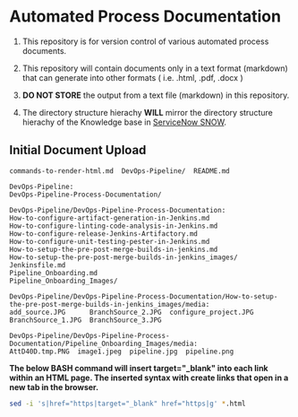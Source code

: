 # Automated Process Documentation

1. This repository is for version control of various automated process documents.

1. This repository will contain documents only in a text format (markdown) that can generate into other formats ( i.e. .html, .pdf, .docx )

1. **DO NOT STORE** the output from a text file (markdown) in this repository.

1. The directory structure hierachy **WILL** mirror the directory structure hierachy of the Knowledge base in [ServiceNow SNOW](https://pspctprd.servicenowservices.com/nav_to.do?uri=%2F$knowledge.do).

## Initial Document Upload

```text
commands-to-render-html.md  DevOps-Pipeline/  README.md

DevOps-Pipeline:
DevOps-Pipeline-Process-Documentation/

DevOps-Pipeline/DevOps-Pipeline-Process-Documentation:
How-to-configure-artifact-generation-in-Jenkins.md
How-to-configure-linting-code-analysis-in-Jenkins.md
How-to-configure-release-Jenkins-Artifactory.md
How-to-configure-unit-testing-pester-in-Jenkins.md
How-to-setup-the-pre-post-merge-builds-in-jenkins.md
How-to-setup-the-pre-post-merge-builds-in-jenkins_images/
Jenkinsfile.md
Pipeline_Onboarding.md
Pipeline_Onboarding_Images/

DevOps-Pipeline/DevOps-Pipeline-Process-Documentation/How-to-setup-the-pre-post-merge-builds-in-jenkins_images/media:
add_source.JPG      BranchSource_2.JPG  configure_project.JPG
BranchSource_1.JPG  BranchSource_3.JPG

DevOps-Pipeline/DevOps-Pipeline-Process-Documentation/Pipeline_Onboarding_Images/media:
AttD40D.tmp.PNG  image1.jpeg  pipeline.jpg  pipeline.png
```

**The below BASH command will insert **target="_blank"** into each link within an HTML page. The inserted syntax with create links that open in a new tab in the browser.**

```bash
sed -i 's|href="https|target="_blank" href="https|g' *.html
```
